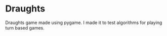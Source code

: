 # Draughts
Draughts game made using pygame. I made it to test algorithms for playing turn based games.
